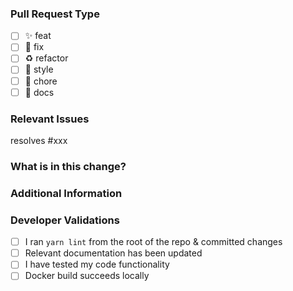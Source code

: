 
 ### Pull Request Type

<!-- For change type, change [ ] to [x]. -->

- [ ] ✨ feat
- [ ] 🐛 fix
- [ ] ♻️ refactor
- [ ] 💄 style
- [ ] 🔨 chore
- [ ] 📝 docs

### Relevant Issues

<!-- Use "resolves #xxx" to auto resolve on merge. Otherwise, please use "connect #xxx" -->

resolves #xxx


### What is in this change?

<!-- Describe the changes in this PR that are impactful to the repo. -->


### Additional Information

<!-- Add any other context about the Pull Request here that was not captured above. -->

### Developer Validations

<!-- All of the applicable items should be checked. -->

- [ ] I ran `yarn lint` from the root of the repo & committed changes
- [ ] Relevant documentation has been updated
- [ ] I have tested my code functionality
- [ ] Docker build succeeds locally
